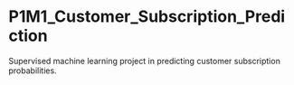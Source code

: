 # P1M1_Customer_Subscription_Prediction
Supervised machine learning project in predicting customer subscription probabilities.
